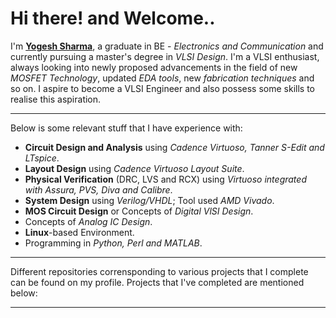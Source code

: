 # Hi there! and Welcome..

I'm [__Yogesh Sharma__](https://www.linkedin.com/in/yogesh-sharma-953802222/), a graduate in BE - _Electronics and Communication_ and currently pursuing a master's degree in _VLSI Design_. I'm a VLSI enthusiast, always looking into newly proposed advancements in the field of new _MOSFET Technology_, updated _EDA tools_, new _fabrication techniques_ and so on. I aspire to become a VLSI Engineer and also possess some skills to realise this aspiration.

---

Below is some relevant stuff that I have experience with:
- **Circuit Design and Analysis** using _Cadence Virtuoso, Tanner S-Edit and LTspice_.
- **Layout Design** using _Cadence Virtuoso Layout Suite_.
- **Physical Verification** (DRC, LVS and RCX) using _Virtuoso integrated with Assura, PVS, Diva and Calibre_.
- **System Design** using _Verilog/VHDL_; Tool used _AMD Vivado_.
- **MOS Circuit Design** or Concepts of _Digital VlSI Design_.
- Concepts of _Analog IC Design_.
- **Linux**-based Environment.
- Programming in _Python, Perl and MATLAB_.

---

Different repositories corrensponding to various projects that I complete can be found on my profile. Projects that I've completed are mentioned below:

---
